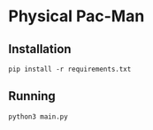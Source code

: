 # Physical Pac-Man

## Installation
```
pip install -r requirements.txt
```

## Running
```
python3 main.py
```